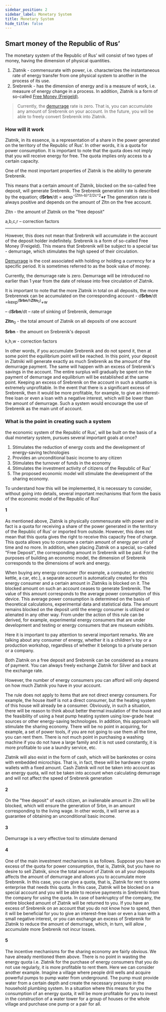 ```yaml
---
sidebar_position: 2
sidebar_label: Monetary System
title: Monetary System
hide_title: false
---
```


## Smart money of the Republic of Rus’

The monetary system of the Republic of Rus’ will consist of two types of money, having the dimension of physical quantities.

1. Zlatnik - commensurate with power, i.e. characterizes the instantaneous rate of energy transfer from one physical system to another in the process of its use.
2. Srebrenik - has the dimension of energy and is a measure of work, i.e. measure of energy change in a process. In addition, Zlatnik is a form of so-called [Free Money (Freigeld)](https://en.wikipedia.org/wiki/Freigeld).

> Currently, the [demurrage](https://en.wikipedia.org/wiki/Demurrage_(currency)) rate is zero. That is, you can accumulate any amount of Srebrenik on your account. In the future, you will be able to freely convert Srebrenik into Zlatnik.

### How will it work

Zlatnik, in its essence, is a representation of a share in the power generated on the territory of the Republic of Rus’. In other words, it is a quota for power consumption. It is important to note that the quota does not imply that you will receive energy for free. The quota implies only access to a certain capacity.

One of the most important properties of Zlatnik is the ability to generate Srebrenik.

This means that a certain amount of Zlatnik, blocked on the so-called free deposit, will generate Srebrenik. The Srebrenik generation rate is described by the equation; d**Srbn**/dt = aexp<sup>-(Zltn-b)^2/2c^2</sup>**+r**  The generation rate is always positive and depends on the amount of Zltn on the free account.

Zltn - the amount of Zlatnik on the "free deposit"

a,b,c,r – correction factors

---

However, this does not mean that Srebrenik will accumulate in the account of the deposit holder indefinitely. Srebrenik is a form of so-called Free Money (Freigeld). This means that Srebrenik will be subject to a special tax - demurrage, which stimulates the high speed of their circulation.

[Demurrage](https://en.wikipedia.org/wiki/Demurrage_(currency)) is the cost associated with holding or holding a currency for a specific period. It is sometimes referred to as the book value of money.

Currently, the demurrage rate is zero. Demurrage will be introduced no earlier than 1 year from the date of release into free circulation of Zlatnik.


It is important to note that the more Zlatnik in total on all deposits, the more Srebrennek can be accumulated on the corresponding account - d**Srbn**/dt =kexp<sup>(**Srbn**/h**Zltn**<sub>0</sub>)</sup>+w

– d**Srbn**/dt – rate of sinking of Srebrenik, demurrage

**Zltn**<sub>0</sub> - the total amount of Zlatnik on all deposits of one account

**Srbn** - the amount on Srebrenik's deposit

k,h,w - correction factors

In other words, if you accumulate Srebrenik and do not spend it, then at some point the equilibrium point will be reached. In this point, your deposit in Zlatniki will generate exactly as much Srebrenik as the amount of the demurrage payment. The same will happen with an excess of Srebrenik's savings in the account. The entire surplus will gradually be spent on the payment of demurrage and equilibrium will be established at the same point. Keeping an excess of Srebrenik on the account in such a situation is extremely unprofitable. In the event that there is a significant excess of Srebrenik, then it would be more profitable, for example, to give an interest-free loan or even a loan with a negative interest, which will be lower than the amount of demurrage. Such a system would encourage the use of Srebrenik as the main unit of account.

### What is the point in creating such a system

the economic system of the Republic of Rus’, will be built on the basis of a dual monetary system, pursues several important goals at once? 

1. Stimulates the reduction of energy costs and the development of energy-saving technologies 
2. Provides an unconditional basic income to any citizen 
3. Stimulates the turnover of funds in the economy 
4. Stimulates the investment activity of citizens of the Republic of Rus’
5. The proposed economic model will stimulate the development of the sharing economy.

To understand how this will be implemented, it is necessary to consider, without going into details, several important mechanisms that form the basis of the economic model of the Republic of Rus’

#### 1

As mentioned above, Zlatnik is physically commensurate with power and in fact is a quota for receiving a share of the power generated in the territory of the Republic of Rus’ or imported from outside. However, this does not mean that this quota gives the right to receive this capacity free of charge. This quota allows you to consume a certain amount of energy per unit of time and no more. In addition, when placing Zlatnik on a special, so-called "Free Deposit", the corresponding amount in Srebrenik will be paid. For the purposes of building an economic model, the dimension of Srebrenik corresponds to the dimensions of work and energy.

When buying any energy consumer (for example, a computer, an electric kettle, a car, etc.), a separate account is automatically created for this energy consumer and a certain amount in Zlatniks is blocked on it. The blocked amount on such an account ceases to generate Srebrenik. The value of this amount corresponds to the average power consumption of this device. This average power consumption is determined on the basis of theoretical calculations, experimental data and statistical data. The amount remains blocked on the deposit until the energy consumer is utilized or alienated in any other way. From under the action of this rule can be derived, for example, experimental energy consumers that are under development and testing or energy consumers that are museum exhibits.

Here it is important to pay attention to several important remarks. We are talking about any consumer of energy, whether it is a children's toy or a production workshop, regardless of whether it belongs to a private person or a company. 

Both Zlatnik on a free deposit and Srebrenik can be considered as a means of payment. You can always freely exchange Zlatnik for Silver and back at the exchange rate. 

However, the number of energy consumers you can afford will only depend on how much Zlatnik you have in your account.

The rule does not apply to items that are not direct energy consumers. For example, the house itself is not a direct consumer, but the heating system of this house will already be a consumer. Obviously, in such a situation, there will be reason to think about better thermal insulation of the house and the feasibility of using a heat pump heating system using low-grade heat sources or other energy-saving technologies. In addition, this approach will stimulate the sharing economy. There will be no point in acquiring, for example, a set of power tools, if you are not going to use them all the time, you can rent them. There is not much point in purchasing a washing machine if you do not have a large family and it is not used constantly, it is more profitable to use a laundry service, etc.

Zlatnik will also exist in the form of cash, which will be banknotes or coins with embedded microchips. That is, in fact, these will be hardware crypto wallets with a fixed amount. Cash Zlatnik will not be taken into account as an energy quota, will not be taken into account when calculating demurrage and will not affect the speed of Srebrenik generation

#### 2

On the "free deposit" of each citizen, an inalienable amount in Zltn will be blocked, which will ensure the generation of Srbn, in an amount corresponding to the living wage. In other words, it will serve as a guarantee of obtaining an unconditional basic income.

#### 3

Demurrage is a very effective tool to stimulate demand

#### 4

One of the main investment mechanisms is as follows. Suppose you have an excess of the quota for power consumption, that is, Zlatnik, but you have no desire to sell Zlatnik, since the total amount of Zlatnik on all your deposits affects the amount of demurrage and allows you to accumulate more Srebrenik. In this case, you can give a quota, that is, Zlatnik for rent to some enterprise that needs this quota. In this case, Zlatnik will be blocked on a special account and you will be able to receive payments in Srebreniki from the company for using the quota. In case of bankruptcy of the company, the entire blocked amount of Zlatnik will be returned to you. If you have an excess of Srebrenik on an account that you do not know how to spend, then it will be beneficial for you to give an interest-free loan or even a loan with a small negative interest, or you can exchange an excess of Srebrenik for Zlatnik to reduce the amount of demurrage, which, in turn, will allow , accumulate more Srebrenik not incur losses.

#### 5

The incentive mechanisms for the sharing economy are fairly obvious. We have already mentioned them above. There is no point in wasting the energy quota i.e. Zlatnik for the purchase of energy consumers that you do not use regularly, it is more profitable to rent them. Here we can consider another example. Imagine a village where people drill wells and acquire powerful pumps to pump water from underground. The pump must provide water from a certain depth and create the necessary pressure in the household plumbing system. In a situation where this means for you the consumption of an energy quota, it will be more profitable for you to invest in the construction of a water tower for a group of houses or the whole village and purchase one pump or a pair for all.
